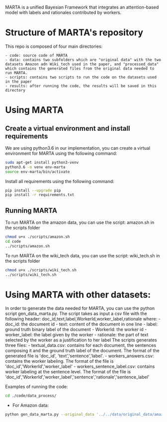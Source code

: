 MARTA is a unified Bayesian Framework that integrates an attention-based model with labels and rationales contributed by workers.
# Structure of MARTA's repository
This repo is composed of four main directories:

	- code: source code of MARTA
	- data: contains two subfolders which are "original data" with the two datasets Amazon adn Wiki_tech used in the paper, and "processed_data" which contains the generated files from the original data needed to run MARTA.
	- scripts: contains two scripts to run the code on the datasets used in the paper
	- results: after running the code, the results will be saved in this directory

# Using MARTA
## Create a virtual environment and install requirements
We are using python3.6 in our implementation, you can create a virtual environment for MARTA using the following command:
``` bash
sudo apt-get install python3-venv
python3.6 -m venv env-marta
source env-marta/bin/activate
```
Install all requirements using the following command:
``` bash
pip install --upgrade pip
pip install -r requirements.txt
```

## Running MARTA
To run MARTA on the amazon data, you can use the script: amazon.sh in the scripts folder
``` bash
chmod u+x ./scripts/amazon.sh
cd code
../scripts/amazon.sh
```
To run MARTA on the wiki_tech data, you can use the script: wiki_tech.sh in the scripts folder
``` bash
chmod u+x ./scripts/wiki_tech.sh
../scripts/wiki_tech.sh
```

# Using MARTA with other datasets:
In order to generate the data needed for MARTA, you can use the python script gen_data_marta.py.
The script takes as input a csv file with the following header:
doc_id,text,label,WorkerId,worker_label,rationale
where:
	- doc_id: the document id
	- text: content of the document in one line
	- label: ground truth binary label of the document
	- WorkerId: the worker id
	- worker_label: the label given by the worker
	- rationale: the part of text selected by the worker as a justification to her label
The scripts generates three files:
	- textual_data.csv: contains for each document, the sentences composing it and the ground truth label of the document. The format of the generated file is 'doc_id', 'text','sentence','label'.
	- workers_answers.csv: contains the worker labeling. The format of the file is 'doc_id','WorkerId','worker_label'
	- workers_sentence_label.csv: contains worker labeling at the sentence level. The format of the file is 'doc_id','WorkerId','worker_label','sentence','rationale','sentence_label'

Examples of running the code:
``` bash
cd ./code/data_process/
```
- For Amazon data:
``` bash
python gen_data_marta.py --original_data '../../data/original_data/amazon.csv' --dir_gen_marta '../../data/processed_data/amazon/'
```


